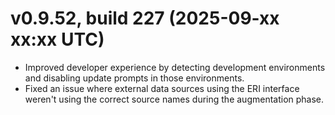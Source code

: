 # v0.9.52, build 227 (2025-09-xx xx:xx UTC)
- Improved developer experience by detecting development environments and disabling update prompts in those environments.
- Fixed an issue where external data sources using the ERI interface weren't using the correct source names during the augmentation phase.